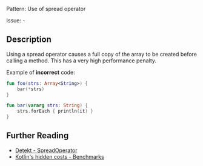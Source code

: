 Pattern: Use of spread operator

Issue: -

## Description

Using a spread operator causes a full copy of the array to be created before calling a method. This has a very high performance penalty.

Example of **incorrect** code:

```kotlin
fun foo(strs: Array<String>) {
    bar(*strs)
}

fun bar(vararg strs: String) {
    strs.forEach { println(it) }
}
```

## Further Reading

* [Detekt - SpreadOperator](https://detekt.dev/docs/rules/performance/#spreadoperator)
* [Kotlin's hidden costs - Benchmarks](https://sites.google.com/a/athaydes.com/renato-athaydes/posts/kotlinshiddencosts-benchmarks)